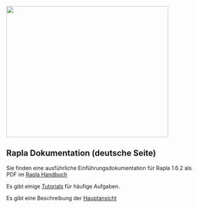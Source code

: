 <a href='http://www.youtube.com/watch?feature=player_embedded&v=Lz_Wd8bQMPc' target='_blank'><img src='http://img.youtube.com/vi/Lz_Wd8bQMPc/0.jpg' width='425' height=344 /></a>

## Rapla Dokumentation (deutsche Seite) ##

Sie finden eine ausführliche Einführungsdokumentation für Rapla 1.6.2 als PDF im [Rapla Handbuch](https://rapla.googlecode.com/svn/wiki/files/RaplaHandbuch.pdf)

Es gibt einige [Tutorials](Tutorial.md) für häufige Aufgaben.

Es gibt eine Beschreibung der [Hauptansicht](Hauptansicht.md)